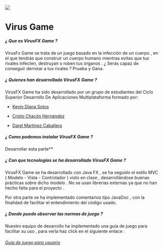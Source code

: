 <img src="https://www.lascosasquenoshacenfelices.com/wp-content/uploads/2020/05/virus-3-cosas-felices.jpg">

<h1>Virus Game </h1>

<h5>¿ Que es VirusFX Game ?</h5>

VirusFx Game se trata de un juego basado en la infección de un cuerpo , en el que tendrás que construir un cuerpo humano mientras evitas que tus rivales infecten, destruyan o roben tus órganos . ¿ Serás capaz de conseguir derrotar a tus rivales ? Prueba y Gana.

<h5>¿ Quienes han desarrollado VirusFX Game ?</h5>

VirusFX Game ha sido desarrollado por un grupo de estudiantes del Ciclo Superior Desarrollo De Aplicaciones Multiplataforma formado por:

- <a href="https://github.com/KevinDianaSotos">Kevin Diana Sotos</a>

- <a href="https://github.com/CristoCH">Cristo Chacón Hernández</a>

- <a href="https://github.com/DarelShroo">Darel Martínez Caballero</a>

  

<h5>¿ Como podemos instalar VirusFX Game ? </h5>

Desarrollar esta parte**

<h5> ¿ Con que tecnologías se ha desarrollado VirusFX Game ? </h5>

VirusFX Game se ha desarrollado con Java FX , se ha seguido el estilo MVC ( Modelo - Vista - Controlador ) visto en clase , desarrollándose buenas prácticas sobre dicho modelo . No se usan librerias externas ya que no han hecho falta para el proyecto . 

Por otra parte se ha implementado comentarios tipo JavaDoc , con la finalidad de facilitar el entendimiento del código usado.

<h5>¿ Donde puedo observar las normas de juego ? </h5>

Nuestro equipo de desarrollo ha implementado una guía de juego para facilitar su uso , para verla haz click en el siguiente enlace :

<h6><a href="https://github.com/dam-dad/Virus/blob/main/GuiaUsuario.md">Guia de juego para usuario</a></h6>

